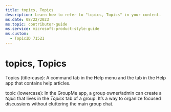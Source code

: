 ```yaml
---
title: topics, Topics
description: Learn how to refer to "topics, Topics" in your content.
ms.date: 08/22/2023
ms.topic: contributor-guide
ms.service: microsoft-product-style-guide
ms.custom:
  - TopicID 71521
---
```



# topics, Topics

Topics (title-case): A command tab in the Help menu and the tab in the Help app that contains help articles.

topic (lowercase): In the GroupMe app, a group owner/admin can create a *topic* that lives in the *Topics* tab of a group. It’s a way to organize focused discussions without cluttering the main group chat.

